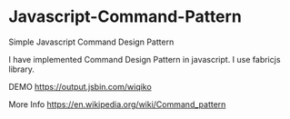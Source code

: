 # Javascript-Command-Pattern
Simple Javascript Command Design Pattern

I have implemented Command Design Pattern in javascript. I use fabricjs library.

DEMO https://output.jsbin.com/wiqiko


More Info https://en.wikipedia.org/wiki/Command_pattern

